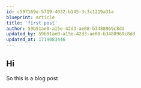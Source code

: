 ```yaml
---
id: c597169e-5719-4032-b145-3c3c1219a31a
blueprint: article
title: 'first post'
author: 59b91ae0-a15e-42d3-ae08-b3488969c8dd
updated_by: 59b91ae0-a15e-42d3-ae08-b3488969c8dd
updated_at: 1719083446
---
```

## Hi

So this is a blog post